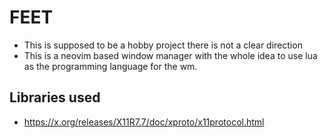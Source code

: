 # FEET

- This is supposed to be a hobby project there is not a clear direction
- This is a neovim based window manager with the whole idea to use lua as the programming language for the wm.

## Libraries used

- https://x.org/releases/X11R7.7/doc/xproto/x11protocol.html

